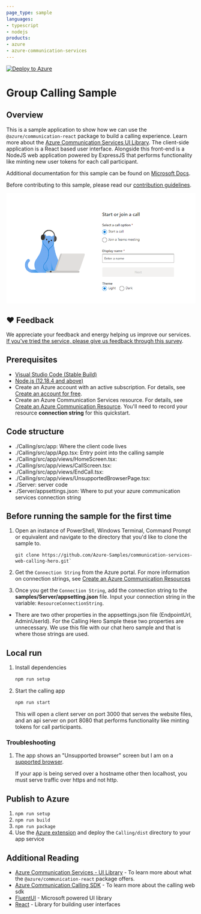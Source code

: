 ```yaml
---
page_type: sample
languages:
- typescript
- nodejs
products:
- azure
- azure-communication-services
---
```



[![Deploy to Azure](https://aka.ms/deploytoazurebutton)](https://portal.azure.com/#create/Microsoft.Template/uri/https%3A%2F%2Fraw.githubusercontent.com%2FAzure-Samples%2Fcommunication-services-web-calling-hero%2Fmain%2Fdeploy%2Fazuredeploy.json%3FaddonRepo%3Dhttps%253A%252F%252Fgithub.com%252Fjaydeeppatel12%252Fserefin.git)


# Group Calling Sample

## Overview

This is a sample application to show how we can use the `@azure/communication-react` package to build a calling experience.
Learn more about the [Azure Communication Services UI Library](https://azure.github.io/communication-ui-library/). 
The client-side application is a React based user interface. Alongside this front-end is a NodeJS web application powered by ExpressJS that performs functionality like minting new user tokens for each call participant.

Additional documentation for this sample can be found on [Microsoft Docs](https://docs.microsoft.com/azure/communication-services/samples/calling-hero-sample).

Before contributing to this sample, please read our [contribution guidelines](./CONTRIBUTING.md).

![Homepage](./Calling/Media/homepage-sample-calling.png)

## ❤️ Feedback

We appreciate your feedback and energy helping us improve our services. [If you've tried the service, please give us feedback through this survey](https://microsoft.qualtrics.com/jfe/form/SV_9WTOR2ItSo0oFee).  

## Prerequisites

- [Visual Studio Code (Stable Build)](https://code.visualstudio.com/Download)
- [Node.js (12.18.4 and above)](https://nodejs.org/en/download/)
- Create an Azure account with an active subscription. For details, see [Create an account for free](https://azure.microsoft.com/free/?WT.mc_id=A261C142F).
- Create an Azure Communication Services resource. For details, see [Create an Azure Communication Resource](https://docs.microsoft.com/azure/communication-services/quickstarts/create-communication-resource). You'll need to record your resource **connection string** for this quickstart.

## Code structure
- ./Calling/src/app: Where the client code lives
- ./Calling/src/app/App.tsx:  Entry point into the calling sample 
- ./Calling/src/app/views/HomeScreen.tsx:  
- ./Calling/src/app/views/CallScreen.tsx:  
- ./Calling/src/app/views/EndCall.tsx:  
- ./Calling/src/app/views/UnsupportedBrowserPage.tsx:  
- ./Server: server code
- ./Server/appsettings.json: Where to put your azure communication services connection string

## Before running the sample for the first time

1. Open an instance of PowerShell, Windows Terminal, Command Prompt or equivalent and navigate to the directory that you'd like to clone the sample to.

   ```shell
   git clone https://github.com/Azure-Samples/communication-services-web-calling-hero.git`
   ```
   
1. Get the `Connection String` from the Azure portal. For more information on connection strings, see [Create an Azure Communication Resources](https://docs.microsoft.com/azure/communication-services/quickstarts/create-communication-resource)
2. Once you get the `Connection String`, add the connection string to the **samples/Server/appsetting.json** file. Input your connection string in the variable: `ResourceConnectionString`.

* There are two other properties in the appsettings.json file (EndpointUrl, AdminUserId). For the Calling Hero Sample these two properties are unnecessary. We use this file with our chat hero sample and that is where those strings are used.

## Local run

1. Install dependencies

    ```bash
    npm run setup
    ```

1. Start the calling app

    ```bash
    npm run start
    ```

    This will open a client server on port 3000 that serves the website files, and an api server on port 8080 that performs functionality like minting tokens for call participants.

### Troubleshooting

1. The app shows an "Unsupported browser" screen but I am on a [supported browser](https://docs.microsoft.com/en-us/azure/communication-services/concepts/voice-video-calling/calling-sdk-features#calling-client-library-browser-support).

	If your app is being served over a hostname other then localhost, you must serve traffic over https and not http.

## Publish to Azure

1. `npm run setup`
2. `npm run build`
3. `npm run package`
4. Use the [Azure extension](https://code.visualstudio.com/docs/azure/extensions) and deploy the `Calling/dist` directory to your app service

## Additional Reading

- [Azure Communication Services - UI Library](https://azure.github.io/communication-ui-library/) - To learn more about what the `@azure/communication-react` package offers.
- [Azure Communication Calling SDK](https://docs.microsoft.com/azure/communication-services/concepts/voice-video-calling/calling-sdk-features) - To learn more about the calling web sdk
- [FluentUI](https://developer.microsoft.com/fluentui#/) - Microsoft powered UI library
- [React](https://reactjs.org/) - Library for building user interfaces

